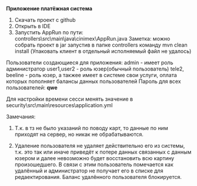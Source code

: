**Приложение платёжная система**

1. Скачать проект с github
2. Открыть в IDE
3. Запустить AppRun по пути: controllers\src\main\java\cinimex\AppRun.java
Заметка:
    можно собрать проект в jar запустив в папке controllers команду mvn clean install
    (Упаковать клиент в отдельный исполняемый файл не удалось)

Пользователи создающиеся для приложения:
admin - имеет роль администратор
user1,user2 - роль юзер(обычный пользователь)
tele2, beeline - роль юзер, а такжее имеет в системе свои услуги, оплата которых пополняет балансы данных пользователей
Пароль для всех пользователей: **qwe**

Для настройки времени сесси менять значение в security\src\main\resources\application.yml

Замечания:
1. Т.к. в тз не было указаний по поводу карт, то данные по ним приходят на сервер, но никак не обрабатываются.

2. Удаление пользователя не удаляет действительно его из системы,
т.к. это так или иначе приведёт к потере данных связанных с данным юзером и
далее невозможно будет восстановить всю картину произошедшего.
В связи с этим пользователь помечается как удалённый и администратор не получает его в списке для редаектирования.
Баланс удалённого пользователя блокируется.



